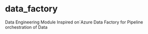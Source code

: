 # data_factory
 Data Engineering Module Inspired on´Azure Data Factory for Pipeline orchestration of Data
